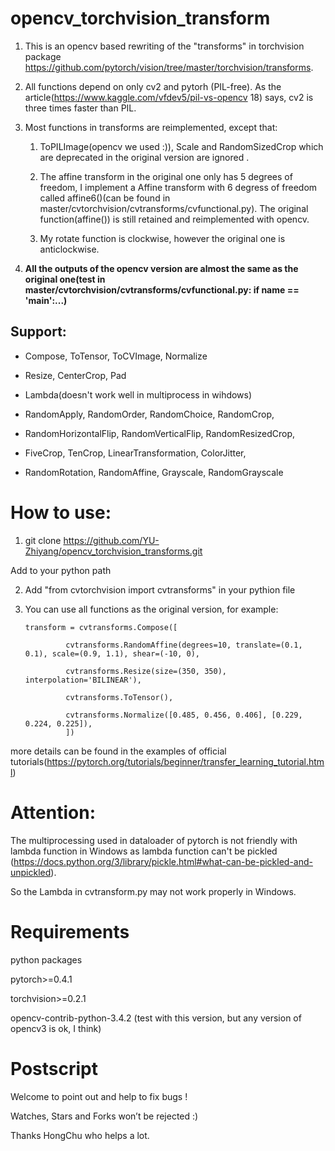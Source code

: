 # opencv_torchvision_transform
1) This is an opencv based rewriting of the "transforms" in torchvision package https://github.com/pytorch/vision/tree/master/torchvision/transforms. 

2) All functions depend on only cv2 and pytorh (PIL-free). As the article(https://www.kaggle.com/vfdev5/pil-vs-opencv 18) says, cv2 is three times faster than PIL.

3) Most functions in transforms are reimplemented, except that:

   1) ToPILImage(opencv we used :)), Scale and RandomSizedCrop which are deprecated in the original version are ignored .
   
   2) The affine transform in the original one only has 5 degrees of freedom, I implement a Affine transform with 6 degress of freedom called affine6()(can be found in master/cvtorchvision/cvtransforms/cvfunctional.py). The original function(affine()) is still retained and reimplemented with opencv.
   3) My rotate function is clockwise, however the original one is  anticlockwise.
 4) **All the outputs of the opencv version are almost the same as the original one(test in master/cvtorchvision/cvtransforms/cvfunctional.py:  if __name__ == '__main__':...)**
## Support:
* Compose, ToTensor, ToCVImage, Normalize

* Resize, CenterCrop, Pad

* Lambda(doesn't work well in multiprocess in wihdows)

* RandomApply, RandomOrder, RandomChoice, RandomCrop,

* RandomHorizontalFlip, RandomVerticalFlip, RandomResizedCrop,

* FiveCrop, TenCrop, LinearTransformation, ColorJitter,

* RandomRotation, RandomAffine, Grayscale, RandomGrayscale
# How to use:
1) git clone https://github.com/YU-Zhiyang/opencv_torchvision_transforms.git 

Add to your python path

2) Add "from cvtorchvision import cvtransforms" in your pythion file

3) You can use all functions as the original version, for example:

       transform = cvtransforms.Compose([
        
                cvtransforms.RandomAffine(degrees=10, translate=(0.1, 0.1), scale=(0.9, 1.1), shear=(-10, 0),
        
                cvtransforms.Resize(size=(350, 350), interpolation='BILINEAR'),
        
                cvtransforms.ToTensor(),
        
                cvtransforms.Normalize([0.485, 0.456, 0.406], [0.229, 0.224, 0.225]),
                ])

more details can be found in the examples of official tutorials(https://pytorch.org/tutorials/beginner/transfer_learning_tutorial.html) 
# Attention: 
The multiprocessing used in dataloader of pytorch is not friendly with lambda function in Windows as lambda function can't be pickled (https://docs.python.org/3/library/pickle.html#what-can-be-pickled-and-unpickled).

So the Lambda in cvtransform.py may not work properly in Windows.

# Requirements
python packages

pytorch>=0.4.1

torchvision>=0.2.1

opencv-contrib-python-3.4.2 (test with this version, but any version of opencv3 is ok, I think)

# Postscript
Welcome to point out and help to fix bugs !

Watches, Stars and Forks won’t be rejected :)

Thanks HongChu who helps a lot.
